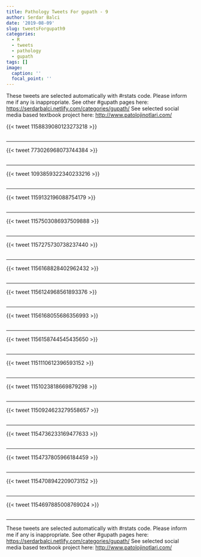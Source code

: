 ```yaml
---
title: Pathology Tweets For gupath - 9
author: Serdar Balci
date: '2019-08-09'
slug: tweetsForgupath9
categories:
  - R
  - tweets
  - pathology
  - gupath
tags: []
image:
  caption: ''
  focal_point: ''
---
```



These tweets are selected automatically with #rstats code. Please inform me if any is inappropriate.
See other #gupath pages here: https://serdarbalci.netlify.com/categories/gupath/ 
See selected social media based textbook project here: http://www.patolojinotlari.com/

{{< tweet 1158839080123273218 >}}
<br>
<br>
<hr>
{{< tweet 773026968073744384 >}}
<br>
<br>
<hr>
{{< tweet 1093859322340233216 >}}
<br>
<br>
<hr>
{{< tweet 1159132196088754179 >}}
<br>
<br>
<hr>
{{< tweet 1157503086937509888 >}}
<br>
<br>
<hr>
{{< tweet 1157275730738237440 >}}
<br>
<br>
<hr>
{{< tweet 1156168828402962432 >}}
<br>
<br>
<hr>
{{< tweet 1156124968561893376 >}}
<br>
<br>
<hr>
{{< tweet 1156168055686356993 >}}
<br>
<br>
<hr>
{{< tweet 1156158744545435650 >}}
<br>
<br>
<hr>
{{< tweet 1151110612396593152 >}}
<br>
<br>
<hr>
{{< tweet 1151023818669879298 >}}
<br>
<br>
<hr>
{{< tweet 1150924623279558657 >}}
<br>
<br>
<hr>
{{< tweet 1154736233169477633 >}}
<br>
<br>
<hr>
{{< tweet 1154737805966184459 >}}
<br>
<br>
<hr>
{{< tweet 1154708942209073152 >}}
<br>
<br>
<hr>
{{< tweet 1154697885008769024 >}}
<br>
<br>
<hr>


These tweets are selected automatically with #rstats code. Please inform me if any is inappropriate.
See other #gupath pages here: https://serdarbalci.netlify.com/categories/gupath/ 
See selected social media based textbook project here: http://www.patolojinotlari.com/

